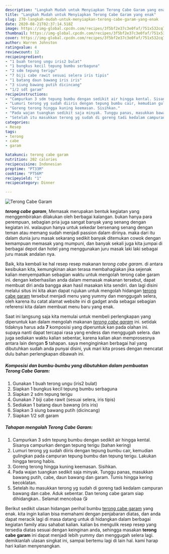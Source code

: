 ```yaml
---
description: "Langkah Mudah untuk Menyiapkan Terong Cabe Garam yang enak"
title: "Langkah Mudah untuk Menyiapkan Terong Cabe Garam yang enak"
slug: 270-langkah-mudah-untuk-menyiapkan-terong-cabe-garam-yang-enak
date: 2020-08-21T02:37:14.518Z
image: https://img-global.cpcdn.com/recipes/3f5bf2e37c3e0faf/751x532cq70/terong-cabe-garam-foto-resep-utama.jpg
thumbnail: https://img-global.cpcdn.com/recipes/3f5bf2e37c3e0faf/751x532cq70/terong-cabe-garam-foto-resep-utama.jpg
cover: https://img-global.cpcdn.com/recipes/3f5bf2e37c3e0faf/751x532cq70/terong-cabe-garam-foto-resep-utama.jpg
author: Warren Johnston
ratingvalue: 4
reviewcount: 12
recipeingredient:
- "1 buah terong ungu iris2 bulat"
- "1 bungkus kecil tepung bumbu serbaguna"
- "2 sdm tepung terigu"
- "7 biji cabe rawit sesuai selera iris tipis"
- "1 batang daun bawang iris iris"
- "3 siung bawang putih dicincang"
- "1/2 sdt garam"
recipeinstructions:
- "Campurkan 3 sdm tepung bumbu dengan sedikit air hingga kental. Sisanya campurkan dengan tepung terigu (bahan kering)"
- "Lumuri terong yg sudah diiris dengan tepung bumbu cair, kemudian gulingkan pada campuran tepung bumbu dan tepung terigu. Lakukan hingga terong habis."
- "Goreng terong hingga kuning keemasan. Sisihkan."
- "Pada wajan tuangkan sedikit saja minyak. Tunggu panas, masukkan bawang putih, cabe, daun bawang dan garam. Tumis hingga kering kecoklatan."
- "Setelah itu masukkan terong yg sudah di goreng tadi kedalam campuran bawang dan cabe. Aduk sebentar. Dan terong cabe garam siap dihidangkan.. Selamat mencobaa 😘"
categories:
- Resep
tags:
- terong
- cabe
- garam

katakunci: terong cabe garam 
nutrition: 202 calories
recipecuisine: Indonesian
preptime: "PT33M"
cooktime: "PT56M"
recipeyield: "1"
recipecategory: Dinner

---
```



![Terong Cabe Garam](https://img-global.cpcdn.com/recipes/3f5bf2e37c3e0faf/751x532cq70/terong-cabe-garam-foto-resep-utama.jpg)

<b><i>terong cabe garam</i></b>, Memasak merupakan bentuk kegiatan yang menggembirakan dilakukan oleh berbagai kalangan. bukan hanya para perempuan, sebagian pria juga sangat banyak yang senang dengan kegiatan ini. walaupun hanya untuk sekedar bersenang senang dengan teman atau memang sudah menjadi passion dalam dirinya. maka dari itu dalam dunia juru masak sekarang sedikit banyak ditemukan cowok dengan kemampuan memasak yang mumpuni, dan banyak sekali juga kita jumpai di berbagai depot dan hotel yang menggunakan juru masak laki laki sebagai juru masak andalan nya.



Baik, kita kembali ke hal resep resep makanan <i>terong cabe garam</i>. di antara kesibukan kita, kemungkinan akan terasa membahagiakan jika sejenak kalian menyempatkan sebagian waktu untuk mengolah terong cabe garam ini. dengan keberhasilan anda dalam memasak makanan tersebut, dapat membuat diri anda bangga akan hasil masakan kita sendiri. dan lagi disini melalui situs ini kita akan dapat rujukan untuk mengolah hidangan <u>terong cabe garam</u> tersebut menjadi menu yang yummy dan menggugah selera, oleh karena itu catat alamat website ini di gadget anda sebagai sebagian referensi kita dalam membuat menu baru yang enak.


Saat ini langsung saja kita memulai untuk membeli perlengkapan yang diperuntuk kan dalam mengolah makanan <u><i>terong cabe garam</i></u> ini. setidak tidaknya harus ada <b>7</b> komposisi yang diperuntuk kan pada olahan ini. supaya nanti dapat tercapai rasa yang endess dan menggugah selera. dan juga sediakan waktu kalian sebentar, karena kalian akan memprosesnya antara lain dengan <b>5</b> tahapan. saya menginginkan berbagai hal yang dibutuhkan sudah anda punyai disini, yuk mari kita proses dengan mencatat dulu bahan perlengkapan dibawah ini.

<!--inarticleads1-->

##### Komposisi dan bumbu-bumbu yang dibutuhkan dalam pembuatan Terong Cabe Garam:

1. Gunakan 1 buah terong ungu (iris2 bulat)
1. Siapkan 1 bungkus kecil tepung bumbu serbaguna
1. Siapkan 2 sdm tepung terigu
1. Gunakan 7 biji cabe rawit (sesuai selera, iris tipis)
1. Sediakan 1 batang daun bawang (iris iris)
1. Siapkan 3 siung bawang putih (dicincang)
1. Siapkan 1/2 sdt garam




<!--inarticleads2-->

##### Tahapan mengolah Terong Cabe Garam:

1. Campurkan 3 sdm tepung bumbu dengan sedikit air hingga kental. Sisanya campurkan dengan tepung terigu (bahan kering)
1. Lumuri terong yg sudah diiris dengan tepung bumbu cair, kemudian gulingkan pada campuran tepung bumbu dan tepung terigu. Lakukan hingga terong habis.
1. Goreng terong hingga kuning keemasan. Sisihkan.
1. Pada wajan tuangkan sedikit saja minyak. Tunggu panas, masukkan bawang putih, cabe, daun bawang dan garam. Tumis hingga kering kecoklatan.
1. Setelah itu masukkan terong yg sudah di goreng tadi kedalam campuran bawang dan cabe. Aduk sebentar. Dan terong cabe garam siap dihidangkan.. Selamat mencobaa 😘




Berikut sedikit ulasan hidangan perihal bumbu <u>terong cabe garam</u> yang enak. kita ingin kalian bisa memahami dengan penjabaran diatas, dan anda dapat meracik lagi di masa datang untuk di hidangkan dalam berbagai kegiatan family atau sahabat kalian. kalian bs mengulik resep resep yang tersedia diatas sesuai dengan keinginan anda, sehingga masakan <b>terong cabe garam</b> ini dapat menjadi lebih yummy dan menggugah selera lagi. demikianlah ulasan singkat ini, sampai bertemu lagi di lain hal. kami harap hari kalian menyenangkan.
